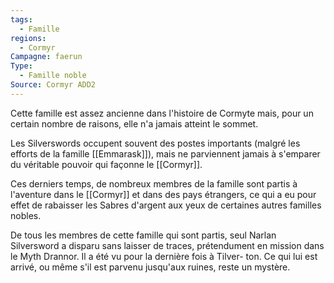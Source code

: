 ```yaml
---
tags:
  - Famille
regions:
  - Cormyr
Campagne: faerun
Type:
  - Famille noble
Source: Cormyr ADD2
---
```

Cette famille est assez ancienne dans l'histoire de Cormyte mais, pour un certain nombre de raisons, elle n'a jamais atteint le sommet.

Les Silverswords occupent souvent des postes importants (malgré les efforts de la famille [[Emmarask]]), mais ne parviennent jamais à s'emparer du véritable pouvoir qui façonne le [[Cormyr]].

Ces derniers temps, de nombreux membres de la famille sont partis à l'aventure dans le [[Cormyr]] et dans des pays étrangers, ce qui a eu pour effet de rabaisser les Sabres d'argent aux yeux de certaines autres familles nobles.

De tous les membres de cette famille qui sont partis, seul Narlan Silversword a disparu sans laisser de traces, prétendument en mission dans le Myth Drannor. Il a été vu pour la dernière fois à Tilver- ton. Ce qui lui est arrivé, ou même s'il est parvenu jusqu'aux ruines, reste un mystère.
